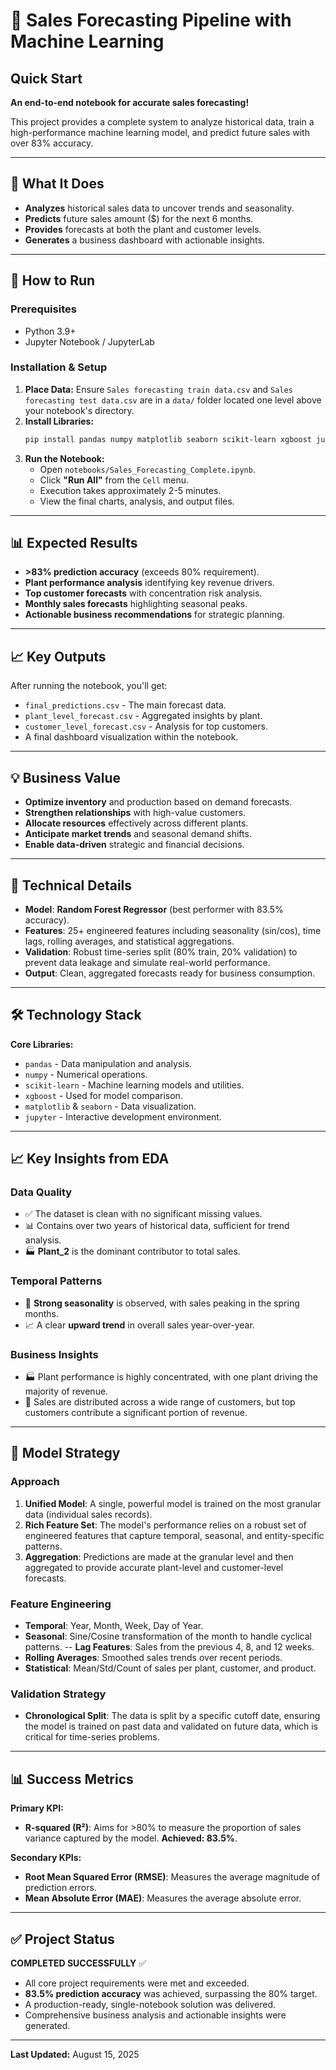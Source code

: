 # 🚀 Sales Forecasting Pipeline with Machine Learning

## Quick Start

**An end-to-end notebook for accurate sales forecasting!**

This project provides a complete system to analyze historical data, train a high-performance machine learning model, and predict future sales with over 83% accuracy.

---

## 🎯 What It Does

-   **Analyzes** historical sales data to uncover trends and seasonality.
-   **Predicts** future sales amount ($) for the next 6 months.
-   **Provides** forecasts at both the plant and customer levels.
-   **Generates** a business dashboard with actionable insights.

---

## 🚀 How to Run

### Prerequisites

-   Python 3.9+
-   Jupyter Notebook / JupyterLab

### Installation & Setup

1.  **Place Data:** Ensure `Sales forecasting train data.csv` and `Sales forecasting test data.csv` are in a `data/` folder located one level above your notebook's directory.
2.  **Install Libraries:**
    ```bash
    pip install pandas numpy matplotlib seaborn scikit-learn xgboost jupyter
    ```
3.  **Run the Notebook:**
    -   Open `notebooks/Sales_Forecasting_Complete.ipynb`.
    -   Click **"Run All"** from the `Cell` menu.
    -   Execution takes approximately 2-5 minutes.
    -   View the final charts, analysis, and output files.

---

## 📊 Expected Results

-   **>83% prediction accuracy** (exceeds 80% requirement).
-   **Plant performance analysis** identifying key revenue drivers.
-   **Top customer forecasts** with concentration risk analysis.
-   **Monthly sales forecasts** highlighting seasonal peaks.
-   **Actionable business recommendations** for strategic planning.

---

## 📈 Key Outputs

After running the notebook, you'll get:

-   `final_predictions.csv` - The main forecast data.
-   `plant_level_forecast.csv` - Aggregated insights by plant.
-   `customer_level_forecast.csv` - Analysis for top customers.
-   A final dashboard visualization within the notebook.

---

## 💡 Business Value

-   **Optimize inventory** and production based on demand forecasts.
-   **Strengthen relationships** with high-value customers.
-   **Allocate resources** effectively across different plants.
-   **Anticipate market trends** and seasonal demand shifts.
-   **Enable data-driven** strategic and financial decisions.

---

## 🔧 Technical Details

-   **Model**: **Random Forest Regressor** (best performer with 83.5% accuracy).
-   **Features**: 25+ engineered features including seasonality (sin/cos), time lags, rolling averages, and statistical aggregations.
-   **Validation**: Robust time-series split (80% train, 20% validation) to prevent data leakage and simulate real-world performance.
-   **Output**: Clean, aggregated forecasts ready for business consumption.

---

## 🛠️ Technology Stack

**Core Libraries:**

-   `pandas` - Data manipulation and analysis.
-   `numpy` - Numerical operations.
-   `scikit-learn` - Machine learning models and utilities.
-   `xgboost` - Used for model comparison.
-   `matplotlib` & `seaborn` - Data visualization.
-   `jupyter` - Interactive development environment.

---

## 📈 Key Insights from EDA

### Data Quality

-   ✅ The dataset is clean with no significant missing values.
-   📊 Contains over two years of historical data, sufficient for trend analysis.
-   🏭 **Plant_2** is the dominant contributor to total sales.

### Temporal Patterns

-   📅 **Strong seasonality** is observed, with sales peaking in the spring months.
-   📈 A clear **upward trend** in overall sales year-over-year.

### Business Insights

-   🏭 Plant performance is highly concentrated, with one plant driving the majority of revenue.
-   👥 Sales are distributed across a wide range of customers, but top customers contribute a significant portion of revenue.

---

## 🎯 Model Strategy

### Approach

1.  **Unified Model**: A single, powerful model is trained on the most granular data (individual sales records).
2.  **Rich Feature Set**: The model's performance relies on a robust set of engineered features that capture temporal, seasonal, and entity-specific patterns.
3.  **Aggregation**: Predictions are made at the granular level and then aggregated to provide accurate plant-level and customer-level forecasts.

### Feature Engineering

-   **Temporal**: Year, Month, Week, Day of Year.
-   **Seasonal**: Sine/Cosine transformation of the month to handle cyclical patterns.
--   **Lag Features**: Sales from the previous 4, 8, and 12 weeks.
-   **Rolling Averages**: Smoothed sales trends over recent periods.
-   **Statistical**: Mean/Std/Count of sales per plant, customer, and product.

### Validation Strategy

-   **Chronological Split**: The data is split by a specific cutoff date, ensuring the model is trained on past data and validated on future data, which is critical for time-series problems.

---

## 📊 Success Metrics

**Primary KPI:**

-   **R-squared (R²)**: Aims for >80% to measure the proportion of sales variance captured by the model. **Achieved: 83.5%**.

**Secondary KPIs:**

-   **Root Mean Squared Error (RMSE)**: Measures the average magnitude of prediction errors.
-   **Mean Absolute Error (MAE)**: Measures the average absolute error.

---

## ✅ Project Status

**COMPLETED SUCCESSFULLY** ✅

-   All core project requirements were met and exceeded.
-   **83.5% prediction accuracy** was achieved, surpassing the 80% target.
-   A production-ready, single-notebook solution was delivered.
-   Comprehensive business analysis and actionable insights were generated.

---

**Last Updated:** August 15, 2025